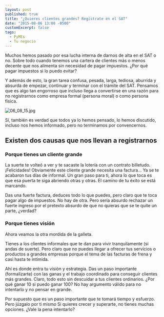 ```yaml
---
layout: post
published: true
title: "¿Quieres clientes grandes? Regístrate en el SAT"
date: "2015-08-06 13:00 -0500"
customExcerpt: false
tags: 
  - PyMEs
  - Tu negocio
---
```


Muchos hemos pasado por esa lucha interna de darnos de alta en el SAT o no. Sobre todo cuando tenemos una cartera de clientes más o menos decente que nos alimenta sin necesidad de pagar impuestos. ¿Por qué pagar impuestos si lo puedo evitar? 

Y además de esto, la gran tarea confusa, pesada, larga, tediosa, aburrida y absurda de empezar, continuar y terminar con el trámite del SAT. Pensamos que es algo tan engorroso que incluso llega a convertirse en una razón para no registrarnos como empresa formal (persona moral) o como persona física.

![06_08_15.jpg]({{site.baseurl}}/img/06_08_15.jpg)

Sí, también es verdad que todos ya lo hemos pensado, lo hemos discutido, incluso nos hemos informado, pero no terminamos por convencernos.

## Existen dos causas que nos llevan a registrarnos

### Porque tienes un cliente grande

La suerte te volteó a ver y te sacaste la lotería con un contrato billetudo. ¡Felicidades! Obviamente este cliente grande necesita una factura… Ya se te acabaron tus días de informal. Un gran paso para ti, ahora lo que toca es que esa puerta te siga abriendo otras y otras. El camino de tu éxito se está marcando.

Das una fuerte factura, deduces todo lo que puedes, pero claro que te toca pagar algo de impuestos. No hay de otra. Pero sería absurdo rechazar un fuerte ingreso por el pretexto absurdo de que no quieras que se te quite un parte, ¿verdad?

### Porque tienes visión

Ahora veamos la otra mordida de la galleta.

Tienes a los clientes informales que te dan para vivir tranquilamente (si andas de suerte). Pero claro que no puedes llegar a ofrecer tus servicios o productos a grandes empresas porque el tema de las facturas de frena y casi hasta te intimida.

Ahí es donde entra tu visión y estrategia. Das un paso importante (formalizarte) con las ganas y el trabajo coordinado para conseguir clientes más grandes. Claro, todo esto sin descuidar a tus clientes ordinarios. ¿Por qué ganar 10 si puedo ganar 100? No hay argumento válido para no intentarlo y no pensar en grande.

Por supuesto que es un paso importante que te tomará tiempo y esfuerzo. Pero júzgalo por ti mismo Si quieres crecer y superarte, no tienes muchas opciones. ¿Vale la pena intentarlo?
